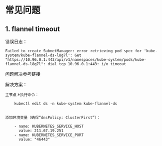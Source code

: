 # 常见问题

## 1. flannel timeout

错误日志：
```
Failed to create SubnetManager: error retrieving pod spec for 'kube-system/kube-flannel-ds-l8g7l': Get "https://10.96.0.1:443/api/v1/namespaces/kube-system/pods/kube-flannel-ds-l8g7l": dial tcp 10.96.0.1:443: i/o timeout
```

[问题解决参考链接](https://blog.fanfengqiang.com/2019/07/27/kubernetes%E7%8E%AF%E5%A2%83%E4%B8%ADflannel%E7%BD%91%E7%BB%9C%E6%8F%92%E4%BB%B6%E7%9A%84DNS%E4%B8%8Ehosts%E6%96%87%E4%BB%B6%E7%9A%84%E4%BC%98%E5%85%88%E7%BA%A7%E9%97%AE%E9%A2%98/)

解决方案：
```
主节点上执行命令：

    kubectl edit ds -n kube-system kube-flannel-ds
    

添加环境变量（确保“dnsPolicy: ClusterFirst”）：

    - name: KUBERNETES_SERVICE_HOST
      value: 211.67.19.251
    - name: KUBERNETES_SERVICE_PORT
      value: "46443"
```

